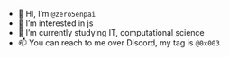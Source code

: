 - 👋 Hi, I’m `@zero5enpai`
- 👀 I’m interested in js
- 🌱 I’m currently studying IT, computational science
- 📫 You can reach to me over Discord, my tag is `@0x003`

<!---
MrZeroLord/MrZeroLord is a ✨ special ✨ repository because its `README.md` (this file) appears on your GitHub profile.
You can click the Preview link to take a look at your changes.
--->
